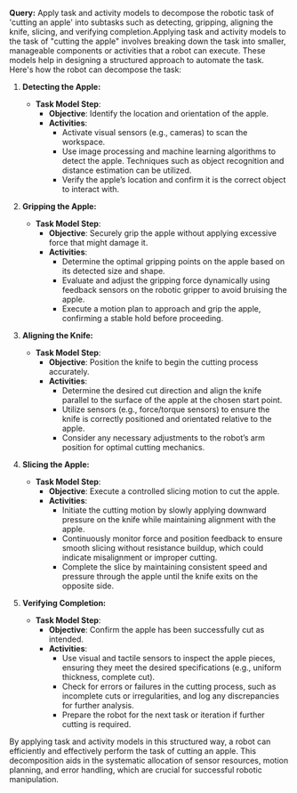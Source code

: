 **Query:** Apply task and activity models to decompose the robotic task of 'cutting an apple' into subtasks such as detecting, gripping, aligning the knife, slicing, and verifying completion.Applying task and activity models to the task of "cutting the apple" involves breaking down the task into smaller, manageable components or activities that a robot can execute. These models help in designing a structured approach to automate the task. Here's how the robot can decompose the task:

1. **Detecting the Apple:**

   - **Task Model Step**: 
     - **Objective**: Identify the location and orientation of the apple.
     - **Activities**:
       - Activate visual sensors (e.g., cameras) to scan the workspace.
       - Use image processing and machine learning algorithms to detect the apple. Techniques such as object recognition and distance estimation can be utilized.
       - Verify the apple’s location and confirm it is the correct object to interact with.

2. **Gripping the Apple:**

   - **Task Model Step**:
     - **Objective**: Securely grip the apple without applying excessive force that might damage it.
     - **Activities**:
       - Determine the optimal gripping points on the apple based on its detected size and shape.
       - Evaluate and adjust the gripping force dynamically using feedback sensors on the robotic gripper to avoid bruising the apple.
       - Execute a motion plan to approach and grip the apple, confirming a stable hold before proceeding.

3. **Aligning the Knife:**

   - **Task Model Step**:
     - **Objective**: Position the knife to begin the cutting process accurately.
     - **Activities**:
       - Determine the desired cut direction and align the knife parallel to the surface of the apple at the chosen start point.
       - Utilize sensors (e.g., force/torque sensors) to ensure the knife is correctly positioned and orientated relative to the apple.
       - Consider any necessary adjustments to the robot’s arm position for optimal cutting mechanics.

4. **Slicing the Apple:**

   - **Task Model Step**:
     - **Objective**: Execute a controlled slicing motion to cut the apple.
     - **Activities**:
       - Initiate the cutting motion by slowly applying downward pressure on the knife while maintaining alignment with the apple.
       - Continuously monitor force and position feedback to ensure smooth slicing without resistance buildup, which could indicate misalignment or improper cutting.
       - Complete the slice by maintaining consistent speed and pressure through the apple until the knife exits on the opposite side.

5. **Verifying Completion:**

   - **Task Model Step**:
     - **Objective**: Confirm the apple has been successfully cut as intended.
     - **Activities**:
       - Use visual and tactile sensors to inspect the apple pieces, ensuring they meet the desired specifications (e.g., uniform thickness, complete cut).
       - Check for errors or failures in the cutting process, such as incomplete cuts or irregularities, and log any discrepancies for further analysis.
       - Prepare the robot for the next task or iteration if further cutting is required.

By applying task and activity models in this structured way, a robot can efficiently and effectively perform the task of cutting an apple. This decomposition aids in the systematic allocation of sensor resources, motion planning, and error handling, which are crucial for successful robotic manipulation.